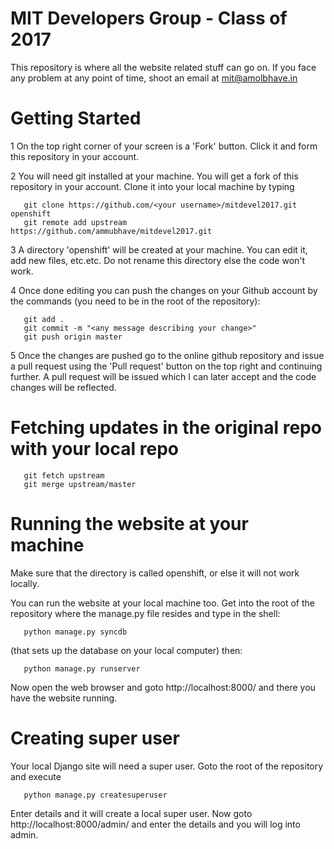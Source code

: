 MIT Developers Group - Class of 2017 
============

This repository is where all the website related stuff can go on.
If you face any problem at any point of time, shoot an email at mit@amolbhave.in

Getting Started
============

1 On the top right corner of your screen is a 'Fork' button. Click it and form this repository in your account.

2 You will need git installed at your machine. You will get a fork of this repository in your account. Clone it into your local machine by typing
     
       
       git clone https://github.com/<your username>/mitdevel2017.git openshift
       git remote add upstream https://github.com/ammubhave/mitdevel2017.git


3 A directory 'openshift' will be created at your machine. You can edit it, add new files, etc.etc. Do not rename this directory else the code won't work.

4 Once done editing you can push the changes on your Github account by the commands (you need to be in the root of the repository):


       git add .
       git commit -m "<any message describing your change>"
       git push origin master
     
     
5 Once the changes are pushed go to the online github repository and issue a pull request using the 'Pull request' button on the top right and continuing further. A pull request will be issued which I can later accept and the code changes will be reflected.

Fetching updates in the original repo with your local repo
=============

       git fetch upstream
       git merge upstream/master

Running the website at your machine
=============

Make sure that the directory is called openshift, or else it will not work locally.

You can run the website at your local machine too. Get into the root of the repository where the manage.py file resides and type in the shell:

	   python manage.py syncdb

(that sets up the database on your local computer) then:

       python manage.py runserver
       
Now open the web browser and goto http://localhost:8000/ and there you have the website running.

Creating super user
=============
Your local Django site will need a super user. Goto the root of the repository and execute

       python manage.py createsuperuser
       
Enter details and it will create a local super user.
Now goto http://localhost:8000/admin/ and enter the details and you will log into admin.
